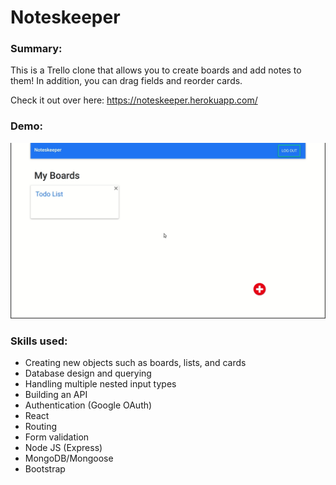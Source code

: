 # Noteskeeper

### Summary:
This is a Trello clone that allows you to create boards and add notes to them! In addition, you can drag fields and reorder cards. 

Check it out over here: https://noteskeeper.herokuapp.com/

### Demo:
![](Completed_Noteskeeper.gif)

### Skills used:

- Creating new objects such as boards, lists, and cards
- Database design and querying
- Handling multiple nested input types
- Building an API
- Authentication (Google OAuth)
- React
- Routing
- Form validation
- Node JS (Express)
- MongoDB/Mongoose
- Bootstrap

